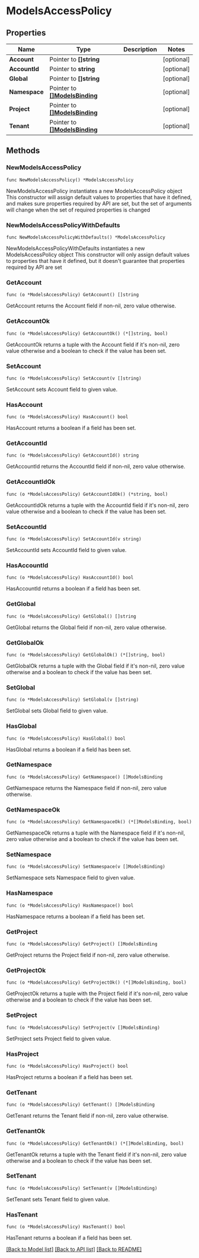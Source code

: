 # ModelsAccessPolicy

## Properties

Name | Type | Description | Notes
------------ | ------------- | ------------- | -------------
**Account** | Pointer to **[]string** |  | [optional] 
**AccountId** | Pointer to **string** |  | [optional] 
**Global** | Pointer to **[]string** |  | [optional] 
**Namespace** | Pointer to [**[]ModelsBinding**](ModelsBinding.md) |  | [optional] 
**Project** | Pointer to [**[]ModelsBinding**](ModelsBinding.md) |  | [optional] 
**Tenant** | Pointer to [**[]ModelsBinding**](ModelsBinding.md) |  | [optional] 

## Methods

### NewModelsAccessPolicy

`func NewModelsAccessPolicy() *ModelsAccessPolicy`

NewModelsAccessPolicy instantiates a new ModelsAccessPolicy object
This constructor will assign default values to properties that have it defined,
and makes sure properties required by API are set, but the set of arguments
will change when the set of required properties is changed

### NewModelsAccessPolicyWithDefaults

`func NewModelsAccessPolicyWithDefaults() *ModelsAccessPolicy`

NewModelsAccessPolicyWithDefaults instantiates a new ModelsAccessPolicy object
This constructor will only assign default values to properties that have it defined,
but it doesn't guarantee that properties required by API are set

### GetAccount

`func (o *ModelsAccessPolicy) GetAccount() []string`

GetAccount returns the Account field if non-nil, zero value otherwise.

### GetAccountOk

`func (o *ModelsAccessPolicy) GetAccountOk() (*[]string, bool)`

GetAccountOk returns a tuple with the Account field if it's non-nil, zero value otherwise
and a boolean to check if the value has been set.

### SetAccount

`func (o *ModelsAccessPolicy) SetAccount(v []string)`

SetAccount sets Account field to given value.

### HasAccount

`func (o *ModelsAccessPolicy) HasAccount() bool`

HasAccount returns a boolean if a field has been set.

### GetAccountId

`func (o *ModelsAccessPolicy) GetAccountId() string`

GetAccountId returns the AccountId field if non-nil, zero value otherwise.

### GetAccountIdOk

`func (o *ModelsAccessPolicy) GetAccountIdOk() (*string, bool)`

GetAccountIdOk returns a tuple with the AccountId field if it's non-nil, zero value otherwise
and a boolean to check if the value has been set.

### SetAccountId

`func (o *ModelsAccessPolicy) SetAccountId(v string)`

SetAccountId sets AccountId field to given value.

### HasAccountId

`func (o *ModelsAccessPolicy) HasAccountId() bool`

HasAccountId returns a boolean if a field has been set.

### GetGlobal

`func (o *ModelsAccessPolicy) GetGlobal() []string`

GetGlobal returns the Global field if non-nil, zero value otherwise.

### GetGlobalOk

`func (o *ModelsAccessPolicy) GetGlobalOk() (*[]string, bool)`

GetGlobalOk returns a tuple with the Global field if it's non-nil, zero value otherwise
and a boolean to check if the value has been set.

### SetGlobal

`func (o *ModelsAccessPolicy) SetGlobal(v []string)`

SetGlobal sets Global field to given value.

### HasGlobal

`func (o *ModelsAccessPolicy) HasGlobal() bool`

HasGlobal returns a boolean if a field has been set.

### GetNamespace

`func (o *ModelsAccessPolicy) GetNamespace() []ModelsBinding`

GetNamespace returns the Namespace field if non-nil, zero value otherwise.

### GetNamespaceOk

`func (o *ModelsAccessPolicy) GetNamespaceOk() (*[]ModelsBinding, bool)`

GetNamespaceOk returns a tuple with the Namespace field if it's non-nil, zero value otherwise
and a boolean to check if the value has been set.

### SetNamespace

`func (o *ModelsAccessPolicy) SetNamespace(v []ModelsBinding)`

SetNamespace sets Namespace field to given value.

### HasNamespace

`func (o *ModelsAccessPolicy) HasNamespace() bool`

HasNamespace returns a boolean if a field has been set.

### GetProject

`func (o *ModelsAccessPolicy) GetProject() []ModelsBinding`

GetProject returns the Project field if non-nil, zero value otherwise.

### GetProjectOk

`func (o *ModelsAccessPolicy) GetProjectOk() (*[]ModelsBinding, bool)`

GetProjectOk returns a tuple with the Project field if it's non-nil, zero value otherwise
and a boolean to check if the value has been set.

### SetProject

`func (o *ModelsAccessPolicy) SetProject(v []ModelsBinding)`

SetProject sets Project field to given value.

### HasProject

`func (o *ModelsAccessPolicy) HasProject() bool`

HasProject returns a boolean if a field has been set.

### GetTenant

`func (o *ModelsAccessPolicy) GetTenant() []ModelsBinding`

GetTenant returns the Tenant field if non-nil, zero value otherwise.

### GetTenantOk

`func (o *ModelsAccessPolicy) GetTenantOk() (*[]ModelsBinding, bool)`

GetTenantOk returns a tuple with the Tenant field if it's non-nil, zero value otherwise
and a boolean to check if the value has been set.

### SetTenant

`func (o *ModelsAccessPolicy) SetTenant(v []ModelsBinding)`

SetTenant sets Tenant field to given value.

### HasTenant

`func (o *ModelsAccessPolicy) HasTenant() bool`

HasTenant returns a boolean if a field has been set.


[[Back to Model list]](../README.md#documentation-for-models) [[Back to API list]](../README.md#documentation-for-api-endpoints) [[Back to README]](../README.md)


